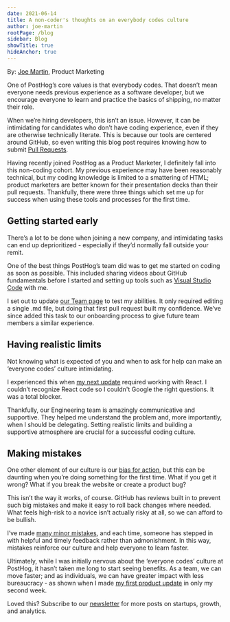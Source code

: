 ```yaml
---
date: 2021-06-14
title: A non-coder's thoughts on an everybody codes culture
author: joe-martin
rootPage: /blog 
sidebar: Blog 
showTitle: true 
hideAnchor: true 
---
```

By: [Joe Martin](https://www.linkedin.com/in/joemartinwords/), Product Marketing

One of PostHog’s core values is that everybody codes. That doesn’t mean everyone needs previous experience as a software developer, but we encourage everyone to learn and practice the basics of shipping, no matter their role. 

When we’re hiring developers, this isn’t an issue. However, it can be intimidating for candidates who don’t have coding experience, even if they are otherwise technically literate. This is because our tools are centered around GitHub, so even writing this blog post requires knowing how to submit [Pull Requests](https://docs.github.com/en/github/collaborating-with-pull-requests/proposing-changes-to-your-work-with-pull-requests/about-pull-requests). 

Having recently joined PostHog as a Product Marketer, I definitely fall into this non-coding cohort. My previous experience may have been reasonably technical, but my coding knowledge is limited to a smattering of HTML; product marketers are better known for their presentation decks than their pull requests. Thankfully, there were three things which set me up for success when using these tools and processes for the first time. 

## Getting started early
There’s a lot to be done when joining a new company, and intimidating tasks can end up deprioritized - especially if they’d normally fall outside your remit. 

One of the best things PostHog’s team did was to get me started on coding as soon as possible. This included sharing videos about GitHub fundamentals before I started and setting up tools such as [Visual Studio Code](https://code.visualstudio.com/) with me.

I set out to update [our Team page](https://posthog.com/handbook/people/team) to test my abilities. It only required editing a single .md file, but doing that first pull request built my confidence. We’ve since added this task to our onboarding process to give future team members a similar experience.

## Having realistic limits
Not knowing what is expected of you and when to ask for help can make an ‘everyone codes’ culture intimidating.

I experienced this when [my next update](https://github.com/PostHog/posthog.com/issues/1416#issuecomment-849687634) required working with React. I couldn’t recognize React code so I couldn't Google the right questions. It was a total blocker.

Thankfully, our Engineering team is amazingly communicative and supportive. They helped me understand the problem and, more importantly, when I should be delegating. Setting realistic limits and building a supportive atmosphere are crucial for a successful coding culture.

## Making mistakes
One other element of our culture is our [bias for action](https://posthog.com/handbook/company/culture), but this can be daunting when you’re doing something for the first time. What if you get it wrong? What if you break the website or create a product bug?

This isn’t the way it works, of course. GitHub has reviews built in to prevent such big mistakes and make it easy to roll back changes where needed. What feels high-risk to a novice isn’t actually risky at all, so we can afford to be bullish.

I’ve made [many minor mistakes](https://github.com/PostHog/posthog.com/pull/1475#issuecomment-860511537), and each time, someone has stepped in with helpful and timely feedback rather than admonishment. In this way, mistakes reinforce our culture and help everyone to learn faster. 

Ultimately, while I was initially nervous about the ‘everyone codes’ culture at PostHog, it hasn’t taken me long to start seeing benefits. As a team, we can move faster; and as individuals, we can have greater impact with less bureaucracy - as shown when I made [my first product update](https://github.com/PostHog/posthog/pull/4584) in only my second week.

Loved this? Subscribe to our [newsletter](https://posthog.com/newsletter) for more posts on startups, growth, and analytics.
